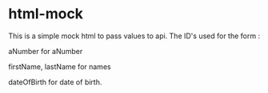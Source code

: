 # html-mock

This is a simple mock html to pass values to api.
The ID's used for the form :

aNumber for aNumber

firstName, lastName for names

dateOfBirth for date of birth.
